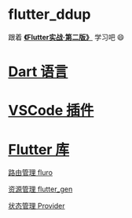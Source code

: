 # flutter_ddup

跟着 **[《Flutter实战·第二版》](https://book.flutterchina.club)** 学习吧 😄

# [Dart 语言](https://dart.cn/guides/language/language-tour)

# [VSCode 插件](https://www.jianshu.com/p/c7d0d2e15de8)

# [Flutter 库](https://pub.dev)

 [路由管理 fluro](https://github.com/lukepighetti/fluro)

[资源管理 flutter_gen](https://github.com/FlutterGen/flutter_gen)

[状态管理 Provider](https://github.com/rrousselGit/provider)